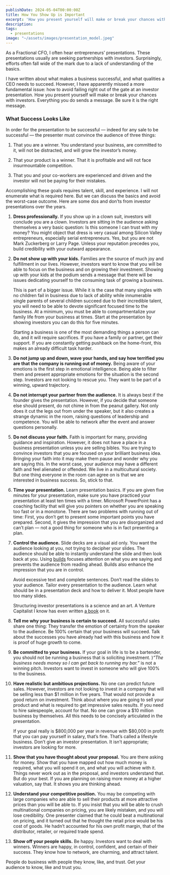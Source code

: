 ```yaml
---
publishDate: 2024-05-04T00:00:00Z
title: How You Show Up is Important
excerpt: 'How you present yourself will make or break your chances with investors.   Everything you do sends a message.  Be sure it is the right message.'
description: 
tags:
  - presentations
image: "~/assets/images/presentation_model.jpeg"
---
```


As a Fractional CFO, I often hear entrepreneurs’ presentations.   These presentations usually are seeking partnerships with investors.   Surprisingly, efforts often fall wide of the mark due to a lack of understanding of the basics.

I have written about what makes a business successful, and what qualities a CEO needs to succeed.  However, I have apparently missed a more fundamental issue:  how to avoid failing right out of the gate at an investor presentation.  How you present yourself will make or break your chances with investors. Everything you do sends a message.  Be sure it is the right message.

### What Success Looks Like

In order for the presentation to be successful — indeed for any sale to be successful — the presenter must convince the audience of three things:

1. That you are a winner.   You understand your business, are committed to it, will not be distracted, and will grow the investor’s money.  

2. That your product is a winner.  That it is profitable and will not face insurmountable competition.

3. That you and your co-workers are experienced and driven and the investor will not be paying for their mistakes.

Accomplishing these goals requires talent, skill, and experience. I will not enumerate what is required here. But we can discuss the basics and avoid the worst-case outcome.  Here are some dos and don’ts from investor presentations over the years.

1. **Dress professionally.**  If you show up in a clown suit, investors will conclude you are a clown. Investors are sitting in the audience asking themselves a very basic question: Is this someone I can trust with my money? You might object that dress is very casual among Silicon Valley entrepreneurs, especially serial entrepreneurs. Yes, but you are not Mark Zuckerberg or Larry Page. Unless your reputation precedes you, build credibility with your outward appearance.

2. **Do not show up with your kids.**  Families are the source of much joy and fulfillment in our lives. However, investors want to know that you will be able to focus on the business and on growing their investment. Showing up with your kids at the podium sends a message that there will be issues dedicating yourself to the consuming task of growing a business.

   This is part of a bigger issue. While it is the case that many singles with no children fail in business due to lack of ability while innumerable single parents of several children succeed due to their incredible talent, you will need to be able to devote significant focused time to the business. At a minimum, you must be able to compartmentalize your family life from your business at times. Start at the presentation by showing investors you can do this for five minutes.  

   Starting a business is one of the most demanding things a person can do, and it will require sacrifices. If you have a family or partner, get their support. If you are constantly getting pushback on the home-front, this makes an already difficult task harder.

3. **Do not jump up and down, wave your hands, and say how terrified you are that the company is running out of money.** Being aware of your emotions is the first step in emotional intelligence.  Being able to filter them and present appropriate emotions for the situation is the second step.   Investors are not looking to rescue you.  They want to be part of a winning, upward trajectory.

4. **Do not interrupt your partner from the audience.**  It is always best if the founder gives the presentation.  However, if you decide that someone else should present, do not chime in from the peanut gallery.  Not only does it cut the legs out from under the speaker, but it also creates a strange dynamic in the room, raising questions of leadership and competence.  You will be able to network after the event and answer questions personally.

5. **Do not discuss your faith.** Faith is important for many, providing guidance and inspiration. However, it does not have a place in a business presentation unless you are selling bibles.  You are trying to convince investors that you are focused on your brilliant business idea. Bringing your faith into it may make them pause and wonder why you are saying this. In the worst case, your audience may have a different faith and feel alienated or offended. We live in a multicultural society. But one thing everyone in the room can agree on is that we are interested in business success. So, stick to that.

6. **Time your presentation.** Learn presentation basics. If you are given five minutes for your presentation, make sure you have practiced your presentation at least ten times with a timer. Microsoft PowerPoint has a coaching facility that will give you pointers on whether you are speaking too fast or in a monotone. There are two problems with running out of time: First, you don’t get to present some important points you have prepared. Second, it gives the impression that you are disorganized and can’t plan — not a good thing for someone who is in fact presenting a plan.

7. **Control the audience.**  Slide decks are a visual aid only. You want the audience looking at you, not trying to decipher your slides.  The audience should be able to instantly understand the slide and then look back at you.  Using [builds](https://support.microsoft.com/en-us/office/create-a-build-slide-1776b892-4967-444c-bcaf-d4fbd0953b79) focuses attention on what you are saying and prevents the audience from reading ahead.  Builds also enhance the impression that you are in control.

   Avoid excessive text and complete sentences. Don’t read the slides to your audience. Tailor every presentation to the audience. Learn what should be in a presentation deck and how to deliver it.  Most people have too many slides.

   Structuring investor presentations is a science and an art.  A Venture Capitalist I know has even written [a book](https://a.co/d/1DUlxaU) on it.

8. **Tell me why your business is certain to succeed.** All successful sales share one thing: They transfer the emotion of certainty from the speaker to the audience. Be 100% certain that your business will succeed. Talk about the successes you have already had with this business and how it is proof of huge growth to come.

9. **Be committed to your business.** If your goal in life is to be a bartender, you should not be running a business that is soliciting investment. )_“The business needs money so I can get back to running my bar.”_ is not a winning pitch.  Investors want to invest in someone who will give 100% to the business.

10. **Have realistic but ambitious projections.** No one can predict future sales. However, investors are not looking to invest in a company that will be selling less than $1 million in five years. That would not provide a good return on investment. Think about where you are going to sell your product and what is required to get impressive sales results. If you need to hire salespeople, account for that. No one can grow a $10 million business by themselves. All this needs to be concisely articulated in the presentation.

     If your goal really is $800,000 per year in revenue with $80,000 in profit that you can pay yourself in salary, that’s fine. That’s called a lifestyle business. Don’t give an investor presentation. It isn’t appropriate; investors are looking for more.

11. **Show that you have thought about your proposal.** You are there asking for money. Show that you have mapped out how much money is required, what you will spend it on, and what you will achieve with it. Things never work out as in the proposal, and investors understand that. But do your best.  If you are planning on raising more money at a higher valuation, say that.  It shows you are thinking ahead.

12. **Understand your competitive position.** You may be competing with large companies who are able to sell their products at more attractive prices than you will be able to. If you insist that you will be able to crush multinational companies on pricing, you are likely mistaken, and you will lose credibility. One presenter claimed that he could beat a multinational on pricing, and it turned out that he thought the retail price would be his cost of goods. He hadn’t accounted for his own profit margin, that of the distributor, retailer, or required trade spend.

13. **Show off your people skills.** Be happy. Investors want to deal with winners. Winners are happy, in control, confident, and certain of their success. They know how to network, are charming, and attract talent.

People do business with people they know, like, and trust. Get your audience to know, like and trust you.
